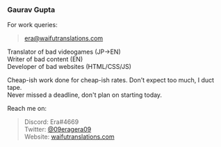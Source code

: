 ### Gaurav Gupta

For work queries:
> [era@waifutranslations.com](mailto:era@waifutranslations.com)


Translator of bad videogames (JP->EN)  
Writer of bad content (EN)  
Developer of bad websites (HTML/CSS/JS)  

Cheap-ish work done for cheap-ish rates. Don't expect too much, I duct tape.  
Never missed a deadline, don't plan on starting today.

Reach me on:
> Discord: Era#4669  
> Twitter: [@09eragera09](https://twitter.com/09eragera09)  
> Website: [waifutranslations.com](https://waifutranslations.com)
